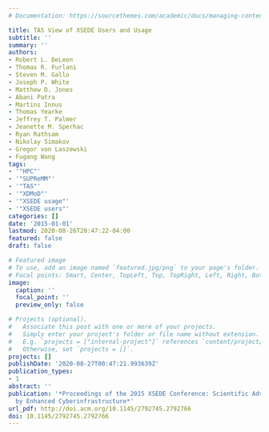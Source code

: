 ```yaml
---
# Documentation: https://sourcethemes.com/academic/docs/managing-content/

title: TAS View of XSEDE Users and Usage
subtitle: ''
summary: ''
authors:
- Robert L. DeLeon
- Thomas R. Furlani
- Steven M. Gallo
- Joseph P. White
- Matthew D. Jones
- Abani Patra
- Martins Innus
- Thomas Yearke
- Jeffrey T. Palmer
- Jeanette M. Sperhac
- Ryan Rathsam
- Nikolay Simakov
- Gregor von Laszewski
- Fugang Wang
tags:
- '"HPC"'
- '"SUPReMM"'
- '"TAS"'
- '"XDMoD"'
- '"XSEDE usage"'
- '"XSEDE users"'
categories: []
date: '2015-01-01'
lastmod: 2020-08-26T20:47:22-04:00
featured: false
draft: false

# Featured image
# To use, add an image named `featured.jpg/png` to your page's folder.
# Focal points: Smart, Center, TopLeft, Top, TopRight, Left, Right, BottomLeft, Bottom, BottomRight.
image:
  caption: ''
  focal_point: ''
  preview_only: false

# Projects (optional).
#   Associate this post with one or more of your projects.
#   Simply enter your project's folder or file name without extension.
#   E.g. `projects = ["internal-project"]` references `content/project/deep-learning/index.md`.
#   Otherwise, set `projects = []`.
projects: []
publishDate: '2020-08-27T00:47:21.993639Z'
publication_types:
- 1
abstract: ''
publication: '*Proceedings of the 2015 XSEDE Conference: Scientific Advancements Enabled
  by Enhanced Cyberinfrastructure*'
url_pdf: http://doi.acm.org/10.1145/2792745.2792766
doi: 10.1145/2792745.2792766
---
```

